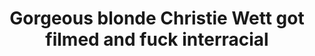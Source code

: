---
layout: post
title: Gorgeous blonde Christie Wett got filmed and fuck interracial
duration: '07:14'
view: 190
rate: 2
video: 'http://fantasti.cc/embed/18047/'
category: 
 - black
 - curvy
 - gorgeous
 - rough
tags: 
 - big-black-cock
priority: 0.9
changefreq: daily
---